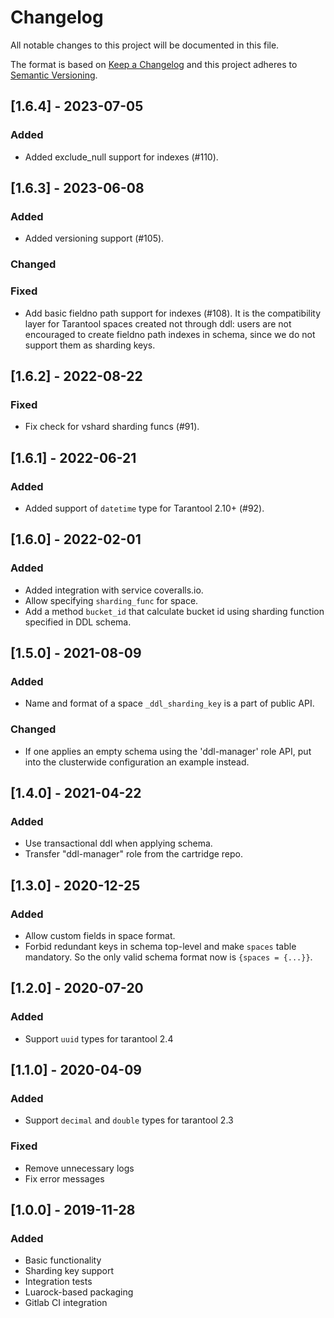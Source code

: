 # Changelog
All notable changes to this project will be documented in this file.

The format is based on [Keep a Changelog](http://keepachangelog.com/en/1.0.0/)
and this project adheres to [Semantic Versioning](http://semver.org/spec/v2.0.0.html).

## [1.6.4] - 2023-07-05

### Added

- Added exclude_null support for indexes (#110).

## [1.6.3] - 2023-06-08

### Added

- Added versioning support (#105).

### Changed

### Fixed

- Add basic fieldno path support for indexes (#108).
  It is the compatibility layer for Tarantool spaces created not through ddl:
  users are not encouraged to create fieldno path indexes in schema,
  since we do not support them as sharding keys.

## [1.6.2] - 2022-08-22

### Fixed

- Fix check for vshard sharding funcs (#91).

## [1.6.1] - 2022-06-21

### Added

- Added support of `datetime` type for Tarantool 2.10+ (#92).

## [1.6.0] - 2022-02-01

### Added

- Added integration with service coveralls.io.
- Allow specifying `sharding_func` for space.
- Add a method `bucket_id` that calculate bucket id using sharding function
  specified in DDL schema.

## [1.5.0] - 2021-08-09

### Added

- Name and format of a space `_ddl_sharding_key` is a part of public API.

### Changed

- If one applies an empty schema using the 'ddl-manager' role API,
  put into the clusterwide configuration an example instead.

## [1.4.0] - 2021-04-22

### Added

- Use transactional ddl when applying schema.
- Transfer "ddl-manager" role from the cartridge repo.

## [1.3.0] - 2020-12-25

### Added

- Allow custom fields in space format.
- Forbid redundant keys in schema top-level and make `spaces` table
  mandatory. So the only valid schema format now is `{spaces = {...}}`.

## [1.2.0] - 2020-07-20

### Added

- Support `uuid` types for tarantool 2.4

## [1.1.0] - 2020-04-09

### Added

- Support `decimal` and `double` types for tarantool 2.3

### Fixed

- Remove unnecessary logs
- Fix error messages

## [1.0.0] - 2019-11-28

### Added

- Basic functionality
- Sharding key support
- Integration tests
- Luarock-based packaging
- Gitlab CI integration
